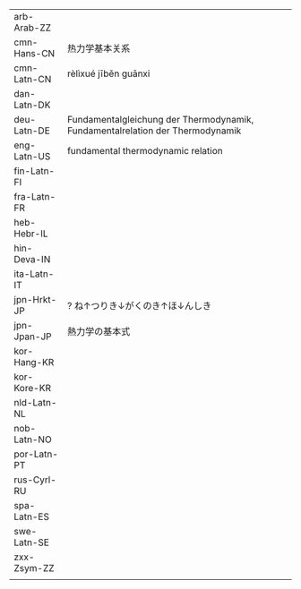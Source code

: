 | | | |
|-|-|-|
| arb-Arab-ZZ |  |  |
| cmn-Hans-CN | 热力学基本关系 |  |
| cmn-Latn-CN | rèlìxué jīběn guānxi |  |
| dan-Latn-DK |  |  |
| deu-Latn-DE | Fundamentalgleichung der Thermodynamik, Fundamentalrelation der Thermodynamik |  |
| eng-Latn-US | fundamental thermodynamic relation |  |
| fin-Latn-FI |  |  |
| fra-Latn-FR |  |  |
| heb-Hebr-IL |  |  |
| hin-Deva-IN |  |  |
| ita-Latn-IT |  |  |
| jpn-Hrkt-JP | ? ね↑つりき↓がくのき↑ほ↓んしき |  |
| jpn-Jpan-JP | 熱力学の基本式 |  |
| kor-Hang-KR |  |  |
| kor-Kore-KR |  |  |
| nld-Latn-NL |  |  |
| nob-Latn-NO |  |  |
| por-Latn-PT |  |  |
| rus-Cyrl-RU |  |  |
| spa-Latn-ES |  |  |
| swe-Latn-SE |  |  |
| zxx-Zsym-ZZ |  |  |
|  |  |  |
